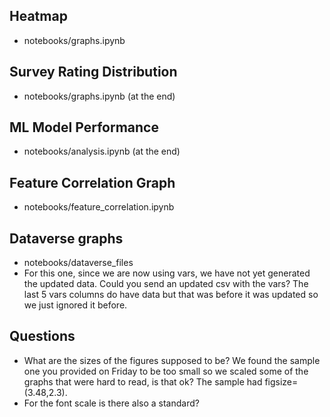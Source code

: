 ## Heatmap

- notebooks/graphs.ipynb

## Survey Rating Distribution

- notebooks/graphs.ipynb (at the end)

## ML Model Performance

- notebooks/analysis.ipynb (at the end)

## Feature Correlation Graph

- notebooks/feature_correlation.ipynb

## Dataverse graphs

- notebooks/dataverse_files
- For this one, since we are now using vars, we have not yet generated the updated data. Could you send an updated csv with the vars? The last 5 vars columns do have data but that was before it was updated so we just ignored it before.

## Questions

- What are the sizes of the figures supposed to be?
  We found the sample one you provided on Friday to be too small so we scaled some of the graphs that were hard to read, is that ok? The sample had figsize=(3.48,2.3).
- For the font scale is there also a standard?
